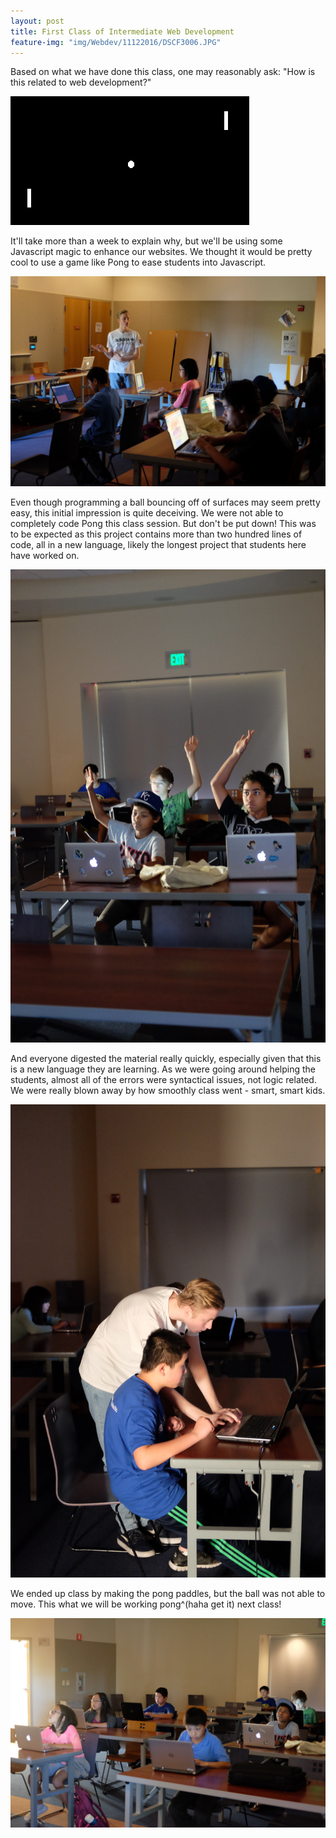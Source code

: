 ```yaml
---
layout: post
title: First Class of Intermediate Web Development
feature-img: "img/Webdev/11122016/DSCF3006.JPG"
---
```


Based on what we have done this class, one may reasonably ask: "How is this related to web development?"

![Pong](/img/Webdev/11122016/pong.gif)

It'll take more than a week to explain why, but we'll be using some Javascript magic to enhance our websites. We thought it would be pretty cool to use a game like Pong to ease students into Javascript.

![Intro](/img/Webdev/11122016/DSCF3001.JPG)

Even though programming a ball bouncing off of surfaces may seem pretty easy, this initial impression is quite deceiving. We were not able to completely code Pong this class session. But don't be put down! This was to be expected as this project contains more than two hundred lines of code, all in a new language, likely the longest project that students here have worked on.

![Raising hands](/img/Webdev/11122016/DSCF3008.JPG)

And everyone digested the material really quickly, especially given that this is a new language they are learning. As we were going around helping the students, almost all of the errors were syntactical issues, not logic related. We were really blown away by how smoothly class went - smart, smart kids.

![Correcting syntax](/img/Webdev/11122016/DSCF3009.JPG)

We ended up class by making the pong paddles, but the ball was not able to move. This what we will be working pong^(haha get it) next class!

![Class pic](/img/Webdev/11122016/DSCF3005.JPG)